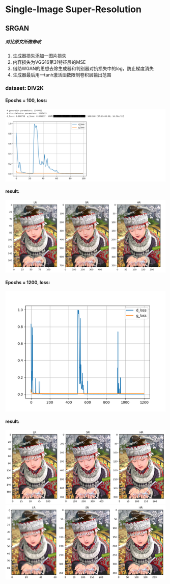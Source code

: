 # Single-Image Super-Resolution
## SRGAN
##### 对比原文所做修改
1. 生成器损失添加一图片损失
2. 内容损失为VGG16第31特征层的MSE
3. 借助WGAN的思想去除生成器和判别器对抗损失中的log，防止梯度消失
4. 生成器最后用一tanh激活函数限制卷积层输出范围
### dataset: DIV2K
#### Epochs = 100, loss:
![Alt text](./SRGAN/loss.png)
#### result:
![Alt text](./SRGAN/results.png)
#### Epochs = 1200, loss:
![Alt text](./SRGAN/loss_1200.png)
#### result:
![Alt text](./SRGAN/result_1200.png)
![Alt text](./SRGAN/result_1200_4_LR.png)
